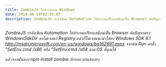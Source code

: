 ```yaml
---
title: ZombieJS ให้ทำงานบน Windows
date: 2014-06-19T02:55:07
description: ZombieJS กำลังเขียน Automation ให้ทำงานเปรียบเสมือนเป็น Browser ติดปัญหาตรง WindowsSdkDir หาไม่เจอแก้ Registry แล้วก็ไม่เจอแนะนำให้ลงWindows SDK 8.1 http#//msdn.microsoft.com/en-us/windows/bg162891.as
---
```


<em>ZombieJS กำลังเขียน Automation ให้ทำงานเปรียบเสมือนเป็น Browser 
ติดปัญหาตรง WindowsSdkDir หาไม่เจอแก้ Registry แล้วก็ไม่เจอแนะนำให้ลง
Windows SDK 8.1 
http://msdn.microsoft.com/en-us/windows/bg162891.aspx
จากน้น Run คำสั่ง
"SetEnv.cmd /x86 หรือ "SetEnv.cmd /x64 ตาม OS ที่คุณใช้


แล้วจากนั้นลอง
npm install zombie อีกรอบ ผ่านสบายๆ
